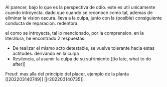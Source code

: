 Al parecer, bajo lo que es la perspectiva de odio. este es util unicamente cuando introyecta. dado que cuando se reconoce como tal, ademas de eliminar la vision oscura. lleva a la culpa, junto con la (posible) consiguiente conducta de reparacion. redentora.

el como se introyecta, tal lo mencionado, por la comprension. en la literatura, he encontrado 2 respuestas.
- De realizar el mismo acto detestable, se vuelve tolerante hacia estas actitudes. derivando en la culpa
- Resilencia, al asumir la culpa de su sufrimiento [[to late, what to do after]]


Freud: mas alla del principio del placer, ejemplo de la planta
[[202203140749]]
[[r202203140735]]